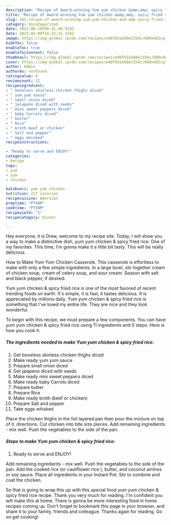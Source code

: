 ```yaml
---
description: "Recipe of Award-winning Yum yum chicken &amp;amp; spicy fried rice"
title: "Recipe of Award-winning Yum yum chicken &amp;amp; spicy fried rice"
slug: 161-recipe-of-award-winning-yum-yum-chicken-and-amp-spicy-fried-rice
category: Uncategorized
date: 2022-06-19T08:41:40.919Z
date: 2023-02-09T18:32:31.158Z
image: https://img-global.cpcdn.com/recipes/e4bfb5a160e1354c/680x482cq70/yum-yum-chicken-spicy-fried-rice-recipe-main-photo.jpg
hideToc: false
enableToc: true
enableTocContent: false
thumbnail: https://img-global.cpcdn.com/recipes/e4bfb5a160e1354c/680x482cq70/yum-yum-chicken-spicy-fried-rice-recipe-main-photo.jpg
cover: https://img-global.cpcdn.com/recipes/e4bfb5a160e1354c/680x482cq70/yum-yum-chicken-spicy-fried-rice-recipe-main-photo.jpg
author: Admin
authorAv: notfound
ratingvalue: 4
reviewcount: 22
recipeingredient:
- " boneless skinless chicken thighs diced"
- " yum yum sauce"
- " small onion diced"
- " jalapeno diced with seeds"
- " mini sweet peppers diced"
- " baby Carrots diced"
- " butter"
- " Rice"
- " broth beef or chicken"
- " Salt and pepper"
- " eggs whisked"
recipeinstructions:

- "Ready to serve and ENJOY!"
categories:
- Recipe
tags:
- yum
- yum
- chicken

katakunci: yum yum chicken 
nutrition: 217 calories
recipecuisine: American
preptime: "PT40M"
cooktime: "PT50M"
recipeyield: "1"
recipecategory: Dinner

---
```



Hey everyone, it is Drew, welcome to my recipe site. Today, I will show you a way to make a distinctive dish, yum yum chicken &amp; spicy fried rice. One of my favorites. This time, I'm gonna make it a little bit tasty. This will be really delicious.

How to Make Yum Yum Chicken Casserole. This casserole is effortless to make with only a few simple ingredients. In a large bowl, stir together cream of chicken soup, cream of celery soup, and sour cream. Season with salt and black pepper, if desired.

Yum yum chicken &amp; spicy fried rice is one of the most favored of recent trending foods on earth. It's simple, it is fast, it tastes delicious. It is appreciated by millions daily. Yum yum chicken &amp; spicy fried rice is something that I've loved my entire life. They are nice and they look wonderful.


To begin with this recipe, we must prepare a few components. You can have yum yum chicken &amp; spicy fried rice using 11 ingredients and 0 steps. Here is how you cook it.

<!--inarticleads1-->

##### The ingredients needed to make Yum yum chicken &amp; spicy fried rice:

1. Get  boneless skinless chicken thighs diced
1. Make ready  yum yum sauce
1. Prepare  small onion diced
1. Get  jalapeno diced with seeds
1. Make ready  mini sweet peppers diced
1. Make ready  baby Carrots diced
1. Prepare  butter
1. Prepare  Rice
1. Make ready  broth (beef or chicken)
1. Prepare  Salt and pepper
1. Take  eggs whisked


Place the chicken thighs in the foil layered pan then pour the mixture on top of it. directions. Cut chicken into bite size pieces. Add remaining ingredients - mix well. Push the vegetables to the side of the pan. 

<!--inarticleads2-->

##### Steps to make Yum yum chicken &amp; spicy fried rice:


1. Ready to serve and ENJOY!

Add remaining ingredients - mix well. Push the vegetables to the side of the pan. Add the cooked rice (or cauliflower rice ), butter, and coconut aminos or soy sauce. Place all ingredients in your Instant Pot. Stir to combine and coat the chicken. 

So that is going to wrap this up with this special food yum yum chicken &amp; spicy fried rice recipe. Thank you very much for reading. I'm confident you will make this at home. There is gonna be more interesting food in home recipes coming up. Don't forget to bookmark this page in your browser, and share it to your family, friends and colleague. Thanks again for reading. Go on get cooking!
